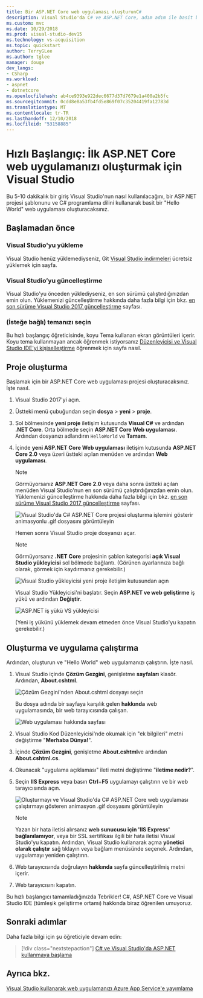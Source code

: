 ```yaml
---
title: Bir ASP.NET Core web uygulaması oluşturunC#
description: Visual Studio'da C# ve ASP.NET Core, adım adım ile basit bir Hello World web uygulaması oluşturmayı öğrenin.
ms.custom: mvc
ms.date: 10/29/2018
ms.prod: visual-studio-dev15
ms.technology: vs-acquisition
ms.topic: quickstart
author: TerryGLee
ms.author: tglee
manager: douge
dev_langs:
- CSharp
ms.workload:
- aspnet
- dotnetcore
ms.openlocfilehash: ab4ce9393e922dec6677d37d7679e1a400a2b5fc
ms.sourcegitcommit: 0cdd8e8a53fb4fd5e869f07c35204419fa12783d
ms.translationtype: MT
ms.contentlocale: tr-TR
ms.lasthandoff: 12/10/2018
ms.locfileid: "53158885"
---
```

# <a name="quickstart-use-visual-studio-to-create-your-first-aspnet-core-web-app"></a>Hızlı Başlangıç: İlk ASP.NET Core web uygulamanızı oluşturmak için Visual Studio

Bu 5-10 dakikalık bir giriş Visual Studio'nun nasıl kullanılacağını, bir ASP.NET projesi şablonunu ve C# programlama dilini kullanarak basit bir "Hello World" web uygulaması oluşturacaksınız.

## <a name="before-you-begin"></a>Başlamadan önce

### <a name="install-visual-studio"></a>Visual Studio'yu yükleme

Visual Studio henüz yüklemediyseniz, Git [Visual Studio indirmeleri](https://visualstudio.microsoft.com/downloads/?utm_medium=microsoft&utm_source=docs.microsoft.com&utm_campaign=button+cta&utm_content=download+vs2017) ücretsiz yüklemek için sayfa.

### <a name="update-visual-studio"></a>Visual Studio’yu güncelleştirme

Visual Studio'yu önceden yüklediyseniz, en son sürümü çalıştırdığınızdan emin olun. Yüklemenizi güncelleştirme hakkında daha fazla bilgi için bkz. [en son sürüme Visual Studio 2017 güncelleştirme](../install/update-visual-studio.md) sayfası.

### <a name="choose-your-theme-optional"></a>(İsteğe bağlı) temanızı seçin

Bu hızlı başlangıç öğreticisinde, koyu Tema kullanan ekran görüntüleri içerir. Koyu tema kullanmayan ancak öğrenmek istiyorsanız [Düzenleyicisi ve Visual Studio IDE'yi kişiselleştirme](quickstart-personalize-the-ide.md) öğrenmek için sayfa nasıl.

## <a name="create-a-project"></a>Proje oluşturma

Başlamak için bir ASP.NET Core web uygulaması projesi oluşturacaksınız. İşte nasıl.

1. Visual Studio 2017'yi açın.

1. Üstteki menü çubuğundan seçin **dosya** > **yeni** > **proje**.

1. Sol bölmesinde **yeni proje** iletişim kutusunda **Visual C#** ve ardından **.NET Core**. Orta bölmede seçin **ASP.NET Core Web uygulaması**. Ardından dosyanızı adlandırın `HelloWorld` ve **Tamam**.

1. İçinde **yeni ASP.NET Core Web uygulaması** iletişim kutusunda **ASP.NET Core 2.0** veya üzeri üstteki açılan menüden ve ardından **Web uygulaması**.

   > [!NOTE]
   > Görmüyorsanız **ASP.NET Core 2.0** veya daha sonra üstteki açılan menüden Visual Studio'nun en son sürümü çalıştırdığınızdan emin olun. Yüklemenizi güncelleştirme hakkında daha fazla bilgi için bkz. [en son sürüme Visual Studio 2017 güncelleştirme](../install/update-visual-studio.md) sayfası.

   ![Visual Studio'da C# ASP.NET Core projesi oluşturma işlemini gösterir animasyonlu .gif dosyasını görüntüleyin](../ide/media/csharp-aspnet-animated-create-project.gif)

   Hemen sonra Visual Studio proje dosyanızı açar.

   > [!NOTE]
   > Görmüyorsanız **.NET Core** projesinin şablon kategorisi **açık Visual Studio yükleyicisi** sol bölmede bağlantı. (Görünen ayarlarınıza bağlı olarak, görmek için kaydırmanız gerekebilir.)
   >
   > ![Visual Studio yükleyicisi yeni proje iletişim kutusundan açın](../ide/media/open-visual-studio-installer.png)
   >
   > Visual Studio Yükleyicisi'ni başlatır. Seçin **ASP.NET ve web geliştirme** iş yükü ve ardından **Değiştir**.
   >
   > ![ASP.NET iş yükü VS yükleyicisi](../ide/media/quickstart-aspnet-workload.png)
   >
   > (Yeni iş yükünü yüklemek devam etmeden önce Visual Studio'yu kapatın gerekebilir.)

## <a name="create-and-run-the-app"></a>Oluşturma ve uygulama çalıştırma

Ardından, oluşturun ve "Hello World" web uygulamanızı çalıştırın. İşte nasıl.

1. Visual Studio içinde **Çözüm Gezgini**, genişletme **sayfaları** klasör. Ardından, **About.cshtml**.

   ![Çözüm Gezgini'nden About.cshtml dosyayı seçin](../ide/media/csharp-aspnet-about-page-html-file.png)

   Bu dosya adında bir sayfaya karşılık gelen **hakkında** web uygulamasında, bir web tarayıcısında çalışan.

   ![Web uygulaması hakkında sayfası](../ide/media/csharp-aspnet-about-page.png)

1. Visual Studio Kod Düzenleyicisi'nde okumak için "ek bilgileri" metni değiştirme "**Merhaba Dünya!**".

1. İçinde **Çözüm Gezgini**, genişletme **About.cshtml**ve ardından **About.cshtml.cs**.

1. Okunacak "uygulama açıklaması" ileti metni değiştirme "**iletime nedir?**".

1. Seçin **IIS Express** veya basın **Ctrl**+**F5** uygulamayı çalıştırın ve bir web tarayıcısında açın.

   ![Oluşturmayı ve Visual Studio'da C# ASP.NET Core web uygulaması çalıştırmayı gösteren animasyon .gif dosyasını görüntüleyin](../ide/media/csharp-aspnet-animated-hello-world.gif)

   > [!NOTE]
   > Yazan bir hata iletisi alırsanız **web sunucusu için 'IIS Express' bağlanılamıyor**, veya bir SSL sertifikası ilgili bir hata iletisi Visual Studio'yu kapatın. Ardından, Visual Studio kullanarak açma **yönetici olarak çalıştır** sağ tıklayın veya bağlam menüsünde seçenek. Ardından, uygulamayı yeniden çalıştırın.

1. Web tarayıcısında doğrulayın **hakkında** sayfa güncelleştirilmiş metni içerir.

1. Web tarayıcısını kapatın.

Bu hızlı başlangıcı tamamladığınızda Tebrikler! C#, ASP.NET Core ve Visual Studio IDE (tümleşik geliştirme ortamı) hakkında biraz öğrenilen umuyoruz.

## <a name="next-steps"></a>Sonraki adımlar

Daha fazla bilgi için şu öğreticiyle devam edin:

> [!div class="nextstepaction"]
> [C# ve Visual Studio'da ASP.NET kullanmaya başlama](tutorial-csharp-aspnet-core.md)

## <a name="see-also"></a>Ayrıca bkz.

[Visual Studio kullanarak web uygulamanızı Azure App Service'e yayımlama](..//deployment/quickstart-deploy-to-azure.md)
